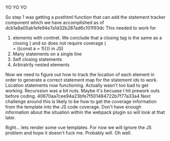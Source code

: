 YO YO YO

So step 1 was getting a posthtml function that can add the statement tracker component which we have accomplished as of dcb1a8a05ab1efe94e7a1d32b287ad6c101f93dc
This needed to work for 
1) elements with contnet. We conclude that a closing tag is the same as a closing } and so does not require coverage (<div></div> = ((const a = 1){}) in JS)
2) Many statements on a single line
3) Self closing statements
4) Arbiratrily nested elements

Now we need to figure out how to track the location of each element in order to generate a correct statement map for the statement ids to work. Location statements now functioning. Actually wasn't too bad to get working. Recurssion was a bit nuts. Maybe it's becuase I hit prework outs before coding. 40670aa7cee94a23bfe7f501484722b7f77a33a4
Next challenge around this is likely to be how to get the coverage information from the template into the JS code coverage. Don't have enough information about the situation within the webpack plugin so will look at that later.

Right... lets render some vue templates. For now we will ignore the JS problem and hope it doesn't fuck me. Probably will. Oh well.
